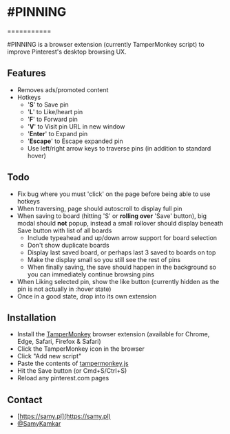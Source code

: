 # #PINNING

===========

\#PINNING is a browser extension (currently TamperMonkey script) to improve Pinterest's desktop browsing UX.

## Features
* Removes ads/promoted content
* Hotkeys
	* '**S**' to Save pin
	* '**L**' to Like/heart pin
	* '**F**' to Forward pin
	* '**V**' to Visit pin URL in new window
	* '**Enter**' to Expand pin
	* '**Escape**' to Escape expanded pin
	* Use left/right arrow keys to traverse pins (in addition to standard hover)

## Todo
* Fix bug where you must 'click' on the page before being able to use hotkeys
* When traversing, page should autoscroll to display full pin
* When saving to board (hitting 'S' or **rolling over** 'Save' button), big modal should **not** popup, instead a small rollover should display beneath Save button with list of all boards
	* Include typeahead and up/down arrow support for board selection
	* Don't show duplicate boards
	* Display last saved board, or perhaps last 3 saved to boards on top
	* Make the display small so you still see the rest of pins
	* When finally saving, the save should happen in the background so you can immediately continue browsing pins
* When Liking selected pin, show the like button (currently hidden as the pin is not actually in :hover state)
* Once in a good state, drop into its own extension

## Installation

* Install the [TamperMonkey](https://tampermonkey.net/) browser extension (available for Chrome, Edge, Safari, Firefox & Safari)
* Click the TamperMonkey icon in the browser
* Click "Add new script"
* Paste the contents of [tampermonkey.js](https://raw.githubusercontent.com/samyk/pinning/master/tampermonkey.js)
* Hit the Save button (or Cmd+S/Ctrl+S)
* Reload any pinterest.com pages

## Contact
* [https://samy.pl](https://samy.pl)
* [@SamyKamkar](https://twitter.com/samykamkar/)

